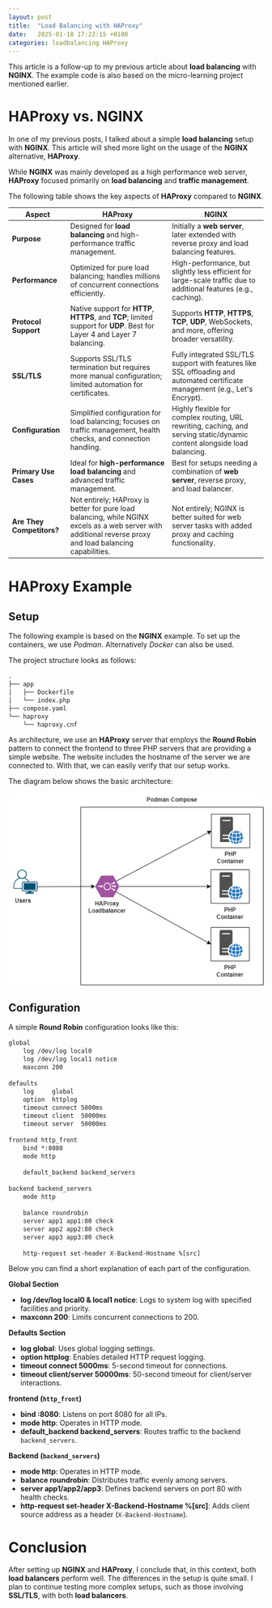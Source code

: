```yaml
---
layout: post
title:  "Load Balancing with HAProxy"
date:   2025-01-18 17:22:15 +0100
categories: loadbalancing HAProxy
---
```


This article is a follow-up to my previous article about **load balancing** with **NGINX**. The example code is also based on the micro-learning project mentioned earlier.

# HAProxy vs. NGINX

In one of my previous posts, I talked about a simple **load balancing** setup with **NGINX**. This article will shed more light on the usage of the **NGINX** alternative, **HAProxy**.

While **NGINX** was mainly developed as a high performance web server, **HAProxy**  focused primarily on **load balancing** and **traffic management**.

The following table shows the key aspects of **HAProxy** compared to **NGINX**.

| **Aspect**          | **HAProxy**                                                | **NGINX**                                                |
|----------------------|-----------------------------------------------------------|----------------------------------------------------------|
| **Purpose**          | Designed for **load balancing** and high-performance traffic management. | Initially a **web server**, later extended with reverse proxy and load balancing features. |
| **Performance**      | Optimized for pure load balancing; handles millions of concurrent connections efficiently. | High-performance, but slightly less efficient for large-scale traffic due to additional features (e.g., caching). |
| **Protocol Support** | Native support for **HTTP**, **HTTPS**, and **TCP**; limited support for **UDP**. Best for Layer 4 and Layer 7 balancing. | Supports **HTTP**, **HTTPS**, **TCP**, **UDP**, WebSockets, and more, offering broader versatility. |
| **SSL/TLS**          | Supports SSL/TLS termination but requires more manual configuration; limited automation for certificates. | Fully integrated SSL/TLS support with features like SSL offloading and automated certificate management (e.g., Let's Encrypt). |
| **Configuration**    | Simplified configuration for load balancing; focuses on traffic management, health checks, and connection handling. | Highly flexible for complex routing, URL rewriting, caching, and serving static/dynamic content alongside load balancing. |
| **Primary Use Cases**| Ideal for **high-performance load balancing** and advanced traffic management. | Best for setups needing a combination of **web server**, reverse proxy, and load balancer. |
| **Are They Competitors?** | Not entirely; HAProxy is better for pure load balancing, while NGINX excels as a web server with additional reverse proxy and load balancing capabilities. | Not entirely; NGINX is better suited for web server tasks with added proxy and caching functionality. |

# HAProxy Example

## Setup

The following example is based on the **NGINX** example. To set up the containers, we use *Podman*. Alternatively *Docker* can also be used. 

The project structure looks as follows:


```
.
├── app
│   ├── Dockerfile
│   └── index.php
├── compose.yaml
└── haproxy
    └── haproxy.cnf
```

As architecture, we use an **HAProxy** server that employs the **Round Robin** pattern to connect the frontend to three PHP servers that are providing a simple website. The website includes the hostname of the server we are connected to. With that, we can easily verify that our setup works.

The diagram below shows the basic architecture:

![HAProxy architecture](https://github.com/ItsAMeMarcel/blog-resources/blob/main/images/2025-01-18-HAProxy-basic-setup/architecture.png?raw=true)

## Configuration

A simple **Round Robin** configuration looks like this:

```
global
    log /dev/log local0
    log /dev/log local1 notice
    maxconn 200

defaults
    log     global
    option  httplog
    timeout connect 5000ms
    timeout client  50000ms
    timeout server  50000ms

frontend http_front
    bind *:8080
    mode http

    default_backend backend_servers

backend backend_servers
    mode http

    balance roundrobin
    server app1 app1:80 check
    server app2 app2:80 check
    server app3 app3:80 check

    http-request set-header X-Backend-Hostname %[src]
```

Below you can find a short explanation of each part of the configuration.

**Global Section**
- **log /dev/log local0 & local1 notice**: Logs to system log with specified facilities and priority.
- **maxconn 200**: Limits concurrent connections to 200.

**Defaults Section**
- **log global**: Uses global logging settings.
- **option httplog**: Enables detailed HTTP request logging.
- **timeout connect 5000ms**: 5-second timeout for connections.
- **timeout client/server 50000ms**: 50-second timeout for client/server interactions.

**frontend (`http_front`)**
- **bind :8080**: Listens on port 8080 for all IPs.
- **mode http**: Operates in HTTP mode.
- **default_backend backend_servers**: Routes traffic to the backend `backend_servers`.

**Backend (`backend_servers`)**
- **mode http**: Operates in HTTP mode.
- **balance roundrobin**: Distributes traffic evenly among servers.
- **server app1/app2/app3**: Defines backend servers on port 80 with health checks.
- **http-request set-header X-Backend-Hostname %[src]**: Adds client source address as a header (`X-Backend-Hostname`).

# Conclusion

After setting up **NGINX** and **HAProxy**, I conclude that, in this context, both **load balancers** perform well. The differences in the setup is quite small. I plan to continue testing more complex setups, such as those involving **SSL/TLS**, with both **load balancers**.

 